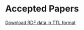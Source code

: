 # Accepted Papers
<a href="../kg/rdf/out_track_research.ttl" download>Download RDF data in TTL format</a>
